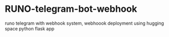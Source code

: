 # RUNO-telegram-bot-webhook

runo telegram with webhook system, webhoook deployment using hugging space python flask app
